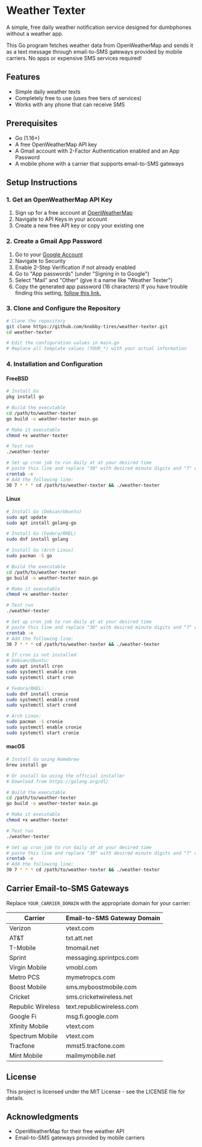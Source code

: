 
# Weather Texter

A simple, free daily weather notification service designed for dumbphones without a weather app. 

This Go program fetches weather data from OpenWeatherMap and sends it as a text message through email-to-SMS gateways provided by mobile carriers. No apps or expensive SMS services required!

## Features

- Simple daily weather texts
- Completely free to use (uses free tiers of services)
- Works with any phone that can receive SMS

## Prerequisites

- Go (1.16+)
- A free OpenWeatherMap API key
- A Gmail account with 2-Factor Authentication enabled and an App Password
- A mobile phone with a carrier that supports email-to-SMS gateways

## Setup Instructions

### 1. Get an OpenWeatherMap API Key

1. Sign up for a free account at [OpenWeatherMap](https://openweathermap.org/)
2. Navigate to API Keys in your account
3. Create a new free API key or copy your existing one

### 2. Create a Gmail App Password

1. Go to your [Google Account](https://myaccount.google.com/)
2. Navigate to Security
3. Enable 2-Step Verification if not already enabled
4. Go to "App passwords" (under "Signing in to Google")
5. Select "Mail" and "Other" (give it a name like "Weather Texter")
6. Copy the generated app password (16 characters)
If you have trouble finding this setting, [follow this link.](https://myaccount.google.com/apppasswords) 

### 3. Clone and Configure the Repository

```bash
# Clone the repository
git clone https://github.com/knobby-tires/weather-texter.git
cd weather-texter

# Edit the configuration values in main.go
# Replace all template values (YOUR_*) with your actual information
```
### 4. Installation and Configuration

#### FreeBSD

```bash
# Install Go 
pkg install go

# Build the executable
cd /path/to/weather-texter
go build -o weather-texter main.go

# Make it executable
chmod +x weather-texter

# Test run
./weather-texter

# Set up cron job to run daily at at your desired time
# paste this line and replace "30" with desired minute digits and "7" with desired hour digit
crontab -e
# Add the following line:
30 7 * * * cd /path/to/weather-texter && ./weather-texter
```
#### Linux

```bash
# Install Go (Debian/Ubuntu)
sudo apt update
sudo apt install golang-go

# Install Go (Fedora/RHEL)
sudo dnf install golang

# Install Go (Arch Linux)
sudo pacman -S go

# Build the executable
cd /path/to/weather-texter
go build -o weather-texter main.go

# Make it executable
chmod +x weather-texter

# Test run
./weather-texter

# Set up cron job to run daily at at your desired time
# paste this line and replace "30" with desired minute digits and "7" with desired hour digit
crontab -e
# Add the following line:
30 7 * * * cd /path/to/weather-texter && ./weather-texter

# If cron is not installed
# Debian/Ubuntu:
sudo apt install cron
sudo systemctl enable cron
sudo systemctl start cron

# Fedora/RHEL:
sudo dnf install cronie
sudo systemctl enable crond
sudo systemctl start crond

# Arch Linux:
sudo pacman -S cronie
sudo systemctl enable cronie
sudo systemctl start cronie
```

#### macOS

```bash
# Install Go using Homebrew
brew install go

# Or install Go using the official installer
# Download from https://golang.org/dl/

# Build the executable
cd /path/to/weather-texter
go build -o weather-texter main.go

# Make it executable
chmod +x weather-texter

# Test run
./weather-texter

# Set up cron job to run daily at at your desired time
# paste this line and replace "30" with desired minute digits and "7" with desired hour digit
crontab -e
# Add the following line:
30 7 * * * cd /path/to/weather-texter && ./weather-texter
```
## Carrier Email-to-SMS Gateways

Replace `YOUR_CARRIER_DOMAIN` with the appropriate domain for your carrier:

| Carrier | Email-to-SMS Gateway Domain |
|---------|----------------------------|
| Verizon | vtext.com                  |
| AT&T    | txt.att.net                |
| T-Mobile| tmomail.net                |
| Sprint  | messaging.sprintpcs.com    |
| Virgin Mobile | vmobl.com            |
| Metro PCS | mymetropcs.com           |
| Boost Mobile | sms.myboostmobile.com |
| Cricket | sms.cricketwireless.net    |
| Republic Wireless | text.republicwireless.com |
| Google Fi | msg.fi.google.com        |
| Xfinity Mobile | vtext.com           |
| Spectrum Mobile | vtext.com          |
| Tracfone | mmst5.tracfone.com        |
| Mint Mobile | mailmymobile.net       |

## License

This project is licensed under the MIT License - see the LICENSE file for details.

## Acknowledgments

- OpenWeatherMap for their free weather API
- Email-to-SMS gateways provided by mobile carriers

